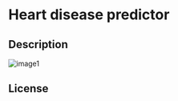 # Heart disease predictor
 
## Description

![image1](Heart-disease-predictor\💖Heart_Disease_Predictor__3.png)

## License


